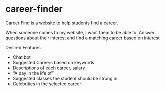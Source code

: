# career-finder

Career Find is a website to help students find a career.

When someone comes to my website, I want them to be able to:
Answer questions about their interest and find a matching career based on interest

Desired Features:
- Chat bot
- Suggested Careers based on keywords
- Descriptions of each career, salary
- “A day in the life of”
- Suggested classes the student should be strong in
- Celebrities in the selected career